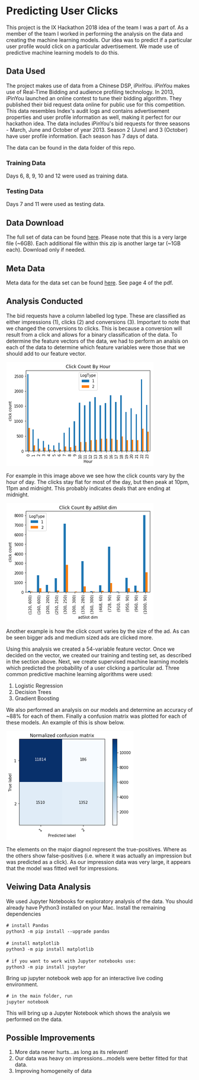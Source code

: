 # Predicting User Clicks

This project is the IX Hackathon 2018 idea of the team I was a part of. As a member of the team I worked in performing the analysis on the data and creating the machine learning models. 
Our idea was to predict if a particular user profile would click on a particular advertisement. We made use of predictive machine learning models to do this. 

## Data Used

The project makes use of data from a Chinese DSP, iPinYou. iPinYou makes use of Real-Time Bidding and audience profiling technology. 
In 2013, iPinYou launched an online contest to tune their bidding algorithm. They published their bid request data online for public use for this competition. This data resembles Index's audit logs and contains advertisement properties and user profile information as well, making it perfect for our hackathon idea. The data includes iPinYou's bid requests for three seasons - March, June and October of year 2013. Season 2 (June) and 3 (October) have user profile information. Each season has 7 days of data. 

The data can be found in the data folder of this repo. 

### Training Data

Days 6, 8, 9, 10 and 12 were used as training data.

### Testing Data

Days 7 and 11 were used as testing data.

## Data Download

The full set of data can be found [here](http://data.computational-advertising.org/). Please note that this is a very large file (~6GB). Each additional file within this zip is another large tar (~1GB each). Download only if needed. 

## Meta Data

Meta data for the data set can be found [here](http://contest.ipinyou.com/ipinyou-dataset.pdf). See page 4 of the pdf. 

## Analysis Conducted

The bid requests have a column labelled log type. These are classified as either impressions (1), clicks (2) and conversions (3). Important to note that we changed the conversions to clicks. This is because a conversion will result from a click and allows for a binary classification of the data. 
To determine the feature vectors of the data, we had to perform an analsis on each of the data to determine which feature variables were those that we should add to our feature vector. 

![Click Count By Hour](images/clickCountByHour.png)

For example in this image above we see how the click counts vary by the hour of day. The clicks stay flat for most of the day, but then peak at 10pm, 11pm and midnight. This probably indicates deals that are ending at midnight. 

![Click Count By Ad Slot Dimension](images/clickCountByadSlotDim.png)

Another example is how the click count varies by the size of the ad. As can be seen bigger ads and medium sized ads are clicked more. 

Using this analysis we created a 54-variable feature vector. Once we decided on the vector, we created our training and testing set, as described in the section above. 
Next, we create supervised machine learning models which predicted the probability of a user clicking a particular ad. Three common predictive machine learning algorithms were used: 

1. Logistic Regression
2. Decision Trees
3. Gradient Boosting

We also performed an analysis on our models and determine an accuracy of ~88% for each of them. Finally a confusion matrix was plotted for each of these models. An example of this is show below. 

![Confusion Matrix](images/logisticCM.jpg)

The elements on the major diagnol represent the true-positives. Where as the others show false-positives (i.e. where it was actually an impression but was predicted as a click). As our impression data was very large, it appears that the model was fitted well for impressions. 

## Veiwing Data Analysis

We used Jupyter Notebooks for exploratory analysis of the data.
You should already have Python3 installed on your Mac. Install the remaining dependencies

```
# install Pandas
python3 -m pip install --upgrade pandas

# install matplotlib
python3 -m pip install matplotlib

# if you want to work with Jupyter notebooks use:
python3 -m pip install jupyter
```

Bring up jupyter notebook web app for an interactive live coding environment. 

```
# in the main folder, run
jupyter notebook
```

This will bring up a Jupyter Notebook which shows the analysis we performed on the data. 

## Possible Improvements

1. More data never hurts...as long as its relevant!
2. Our data was heavy on impressions...models were better fitted for that data.
3. Improving homogeneity of data

